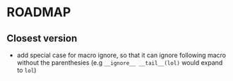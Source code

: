 # ROADMAP

## Closest version
- add special case for macro ignore, so that it can ignore following
  macro without the parenthesies (e.g `__ignore__ __tail__(lol)` would expand
  to `lol`)
